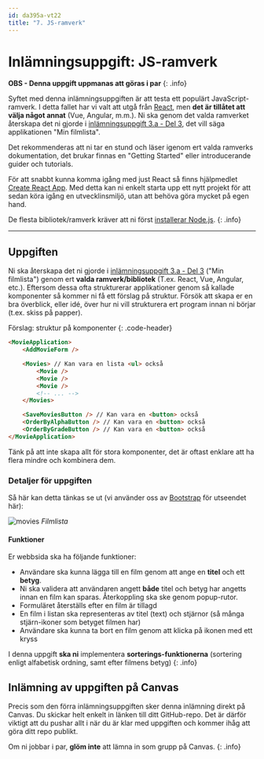 ```yaml
---
id: da395a-vt22
title: "7. JS-ramverk"
---
```


# Inlämningsuppgift: JS-ramverk

**OBS - Denna uppgift uppmanas att göras i par**
{: .info}

Syftet med denna inlämningsuppgiften är att testa ett populärt JavaScript-ramverk. I detta fallet har vi valt att utgå från [React](https://reactjs.org/), men **det är tillåtet att välja något annat** (Vue, Angular, m.m.). Ni ska genom det valda ramverket återskapa det ni gjorde i [inlämningsuppgift 3.a - Del 3](../../4-jquery-ajax/i1/#uppgift-3), det vill säga applikationen "Min filmlista".

Det rekommenderas att ni tar en stund och läser igenom ert valda ramverks dokumentation, det brukar finnas en "Getting Started" eller introducerande guider och tutorials.

För att snabbt kunna komma igång med just React så finns hjälpmedlet [Create React App](https://github.com/facebook/create-react-app). Med detta kan ni enkelt starta upp ett nytt projekt för att sedan köra igång en utvecklinsmiljö, utan att behöva göra mycket på egen hand.

De flesta bibliotek/ramverk kräver att ni först [installerar Node.js](https://nodejs.org/en/).
{: .info}

---

## Uppgiften

Ni ska återskapa det ni gjorde i [inlämningsuppgift 3.a - Del 3](../../4-jquery-ajax/i1/#uppgift-3) ("Min filmlista") genom ert **valda ramverk/bibliotek** (T.ex. React, Vue, Angular, etc.). Eftersom dessa ofta strukturerar applikationer genom så kallade komponenter så kommer ni få ett förslag på struktur. Försök att skapa er en bra överblick, eller idé, över hur ni vill strukturera ert program innan ni börjar (t.ex. skiss på papper).

Förslag: struktur på komponenter
{: .code-header}

``` html
<MovieApplication>
    <AddMovieForm />

    <Movies> // Kan vara en lista <ul> också
        <Movie />
        <Movie />
        <Movie />
        <!-- ... -->
    </Movies>

    <SaveMoviesButton /> // Kan vara en <button> också
    <OrderByAlphaButton /> // Kan vara en <button> också
    <OrderByGradeButton /> // Kan vara en <button> också
</MovieApplication>
```

Tänk på att inte skapa allt för stora komponenter, det är oftast enklare att ha flera mindre och kombinera dem.

### Detaljer för uppgiften

Så här kan detta tänkas se ut (vi använder oss av [Bootstrap](https://getbootstrap.com/) för utseendet här):

![movies](../../images/movies.png) _Filmlista_

#### Funktioner

Er webbsida ska ha följande funktioner:

* Användare ska kunna lägga till en film genom att ange en **titel** och ett **betyg**.
* Ni ska validera att användaren angett **både** titel och betyg har angetts innan en film kan sparas. Återkoppling ska ske genom popup-rutor.
* Formuläret återställs efter en film är tillagd
* En film i listan ska representeras av titel (text) och stjärnor (så många stjärn-ikoner som betyget filmen har)
* Användare ska kunna ta bort en film genom att klicka på ikonen med ett kryss

I denna uppgift **ska ni** implementera **sorterings-funktionerna** (sortering enligt alfabetisk ordning, samt efter filmens betyg)
{: .info}

## Inlämning av uppgiften på Canvas

Precis som den förra inlämningsuppgiften sker denna inlämning direkt på Canvas. Du skickar helt enkelt in länken till ditt GitHub-repo. Det är därför viktigt att du pushar allt i när du är klar med uppgiften och kommer ihåg att göra ditt repo publikt.

Om ni jobbar i par, **glöm inte** att lämna in som grupp på Canvas.
{: .info}